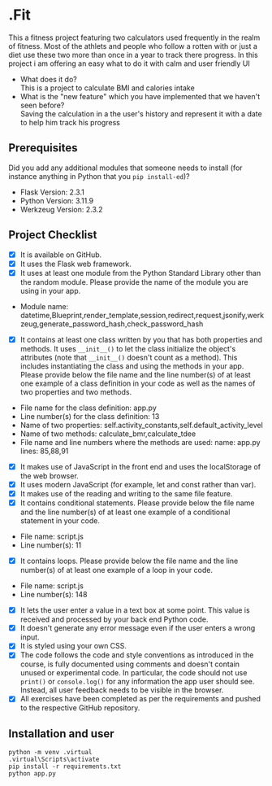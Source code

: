 # .Fit
This a fitness project featuring two calculators used frequently in the realm of fitness. Most of the athlets and people who follow a rotten with or just a diet use these two more than once in a year to track there progress. In this project i am offering an easy what to do it with calm and user friendly UI
- What does it do?<br>This is a project to calculate BMI and calories intake 
- What is the "new feature" which you have implemented that
we haven't seen before? <br> Saving the calculation in a the user's history and represent it with a date to help him track his progress
## Prerequisites
Did you add any additional modules that someone needs to
install (for instance anything in Python that you `pip
install-ed`)?
- Flask Version: 2.3.1
- Python Version: 3.11.9
- Werkzeug Version: 2.3.2
## Project Checklist
- [x] It is available on GitHub.
- [x] It uses the Flask web framework.
- [x] It uses at least one module from the Python Standard
Library other than the random module.
Please provide the name of the module you are using in your
app.
- Module name: datetime,Blueprint,render_template,session,redirect,request,jsonify,werkzeug,generate_password_hash,check_password_hash
- [x] It contains at least one class written by you that has
both properties and methods. It uses `__init__()` to let the
class initialize the object's attributes (note that
`__init__()` doesn't count as a method). This includes
instantiating the class and using the methods in your app.
Please provide below the file name and the line number(s) of
at least one example of a class definition in your code as
well as the names of two properties and two methods.
- File name for the class definition: app.py
- Line number(s) for the class definition: 13
- Name of two properties:  self.activity_constants,self.default_activity_level
- Name of two methods: calculate_bmr,calculate_tdee
- File name and line numbers where the methods are used: name: app.py lines: 85,88,91
- [x] It makes use of JavaScript in the front end and uses the
localStorage of the web browser.
- [x] It uses modern JavaScript (for example, let and const
rather than var).
- [x] It makes use of the reading and writing to the same file
feature.
- [x] It contains conditional statements. Please provide below
the file name and the line number(s) of at least
one example of a conditional statement in your code.
- File name: script.js
- Line number(s): 11
- [x] It contains loops. Please provide below the file name
and the line number(s) of at least
one example of a loop in your code.
- File name: script.js
- Line number(s): 148
- [x] It lets the user enter a value in a text box at some
point.
This value is received and processed by your back end
Python code.
- [x] It doesn't generate any error message even if the user
enters a wrong input.
- [x] It is styled using your own CSS.
- [x] The code follows the code and style conventions as
introduced in the course, is fully documented using comments
and doesn't contain unused or experimental code.
In particular, the code should not use `print()` or
`console.log()` for any information the app user should see.
Instead, all user feedback needs to be visible in the
browser.
- [x] All exercises have been completed as per the
requirements and pushed to the respective GitHub repository.

## Installation and user
```
python -m venv .virtual 
.virtual\Scripts\activate
pip install -r requirements.txt
python app.py 
```
